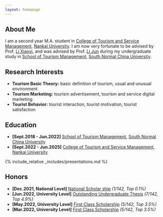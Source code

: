 ```yaml
---
layout: homepage
---
```


## About Me

I am a second year M.A. student in <a href="https://entas.nankai.edu.cn" target="_blank"> College of Tourism and Service Management</a>, <a href="https://en.nankai.edu.cn" target="_blank"> Nankai University</a>. I am now very fortunate to be advised by Prof. <a href="https://entas.nankai.edu.cn/info/1111/1614.htm"> Li Xiaoyi</a>, and was advised by Prof. <a href="http://stm.scnu.edu.cn/english/faculty/exhibition/2020/0714/2.html"> Li Jun</a> during my undergraduate study in <a href="http://stm.scnu.edu.cn/english/"> School of Tourism Management</a>, <a href="http://english.scnu.edu.cn"> South Normal China University</a>.


## Research Interests

- **Tourism Basic Theory:** basic definition of tourism, usual and unusual environment
- **Tourism Marketing:** tourism advertisement, tourism and service digital marketing
- **Tourist Behavior:** tourist interaction, tourist motivation, tourist satisfaction

## Education

- **[Sept.2018 - Jun.2022]** <a href="http://stm.scnu.edu.cn/english/"> School of Tourism Management</a>, <a href="http://english.scnu.edu.cn"> South Normal China University</a>
- **[Sept.2022 - Jun.2025]** <a href="https://entas.nankai.edu.cn" target="_blank"> College of Tourism and Service Management</a>, <a href="https://en.nankai.edu.cn" target="_blank"> Nankai University</a>

<!-- {% include_relative _includes/publications.md %} -->

{% include_relative _includes/presentations.md %}

<!-- {% include_relative _includes/internships.md %} -->

## Honors

- **[Dec.2021, National Level]**  <a href="assets/files/national scholarship.pdf"> National Scholar ship</a> *(1/142, Top 0.1%)*
- **[Jun.2022, University Level]**  <a href="assets/files/outstanding undergraduate thesis.pdf"> Outstanding Undergraduate Thesis</a> *(7/142, Top 4.9%)*
- **[May.2022, University Level]**  <a href="assets/files/first class scholarship1.pdf"> First Class Scholarship</a> *(5/142, Top 3.5%)*
- **[Mar.2022, University Level]**  <a href="assets/files/first class scholarship2.pdf"> First Class Scholarship</a> *(5/142, Top 3.5%)*


